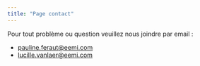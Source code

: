```yaml
---
title: "Page contact"
---
```


Pour tout problème ou question veuillez nous joindre par email :

- pauline.feraut@eemi.com
- lucille.vanlaer@eemi.com

